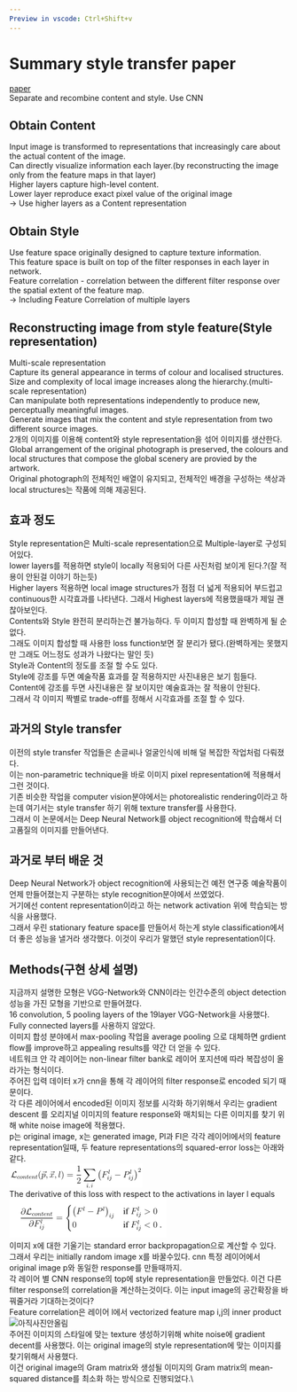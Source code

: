 ```yaml
---
Preview in vscode: Ctrl+Shift+v
---
```

# Summary style transfer paper

[paper](https://arxiv.org/abs/1508.06576)  
Separate and recombine content and style.
Use CNN

## Obtain Content

Input image is transformed to representations that increasingly care about the actual content of the image.  
Can directly visualize information each layer.(by reconstructing the image only from the feature maps in that layer)  
Higher layers capture high-level content.  
Lower layer reproduce exact pixel value of the original image  
 -> Use higher layers as a Content representation  

## Obtain Style

Use feature space originally designed to capture texture information.  
This feature space is built on top of the filter responses in each layer in network.  
Feature correlation - correlation between the different filter response over the spatial extent of the feature map.  
 -> Including Feature Correlation of multiple layers  

## Reconstructing image from style feature(Style representation)

Multi-scale representation  
Capture its general appearance in terms of colour and localised structures.  
Size and complexity of local image increases along the hierarchy.(multi-scale representation)  
Can manipulate both representations independently to produce new, perceptually meaningful images.  
Generate images that mix the content and style representation from two different source images.  
2개의 이미지를 이용해 content와 style representation을 섞어 이미지를 생산한다.  
Global arrangement of the original photograph is preserved, the colours and local structures that compose the global scenery are provied by the artwork.  
Original photograph의 전체적인 배열이 유지되고, 전체적인 배경을 구성하는 색상과 local structures는 작품에 의해 제공된다.  

## 효과 정도

Style representation은 Multi-scale representation으로 Multiple-layer로 구성되어있다.  
lower layers를 적용하면 style이 locally 적용되어 다른 사진처럼 보이게 된다.?(잘 적용이 안된걸 이야기 하는듯)  
Higher layers 적용하면 local image structures가 점점 더 넓게 적용되어 부드럽고 continuous한 시각효과를 나타낸다. 그래서 Highest layers에 적용했을때가 제일 괜찮아보인다.  
Contents와 Style 완전히 분리하는건 불가능하다. 두 이미지 합성할 때 완벽하게 될 순 없다.  
그래도 이미지 합성할 때 사용한 loss function보면 잘 분리가 됐다.(완벽하게는 못했지만 그래도 어느정도 성과가 나왔다는 말인 듯)  
Style과 Content의 정도를 조절 할 수도 있다.  
Style에 강조를 두면 예술작품 효과를 잘 적용하지만 사진내용은 보기 힘들다.  
Content에 강조를 두면 사진내용은 잘 보이지만 예술효과는 잘 적용이 안된다.  
그래서 각 이미지 짝별로 trade-off를 정해서 시각효과를 조절 할 수 있다.

## 과거의 Style transfer

이전의 style transfer 작업들은 손글씨나 얼굴인식에 비해 덜 복잡한 작업처럼 다뤄졌다.  
이는 non-parametric technique을 바로 이미지 pixel representation에 적용해서 그런 것이다.  
기존 비슷한 작업을 computer vision분야에서는 photorealistic rendering이라고 하는데 여기서는 style transfer 하기 위해 texture transfer를 사용한다.  
그래서 이 논문에서는 Deep Neural Network를 object recognition에 학습해서 더 고품질의 이미지를 만들어낸다.  

## 과거로 부터 배운 것

Deep Neural Network가 object recognition에 사용되는건 예전 연구중 예술작품이 언제 만들어졌는지 구분하는 style recognition분야에서 쓰였었다.  
거기에선 content representation이라고 하는 network activation 위에 학습되는 방식을 사용했다.  
그래서 우린 stationary feature space를 만들어서 하는게 style classification에서 더 좋은 성능을 낼거라 생각했다. 이것이 우리가 말했던 style representation이다.  

## Methods(구현 상세 설명)

지금까지 설명한 모형은 VGG-Network와 CNN이라는 인간수준의 object detection성능을 가진 모형을 기반으로 만들어졌다.  
16 convolution, 5 pooling layers of the 19layer VGG-Network을 사용했다.  
Fully connected layers를 사용하지 않았다.  
이미지 합성 분야에서 max-pooling 작업을 average pooling 으로 대체하면 grdient flow를 improve하고 appealing results를 약간 더 얻을 수 있다.  
네트워크 안 각 레이어는 non-linear filter bank로 레이어 포지션에 따라 복잡성이 올라가는 형식이다.  
주어진 입력 데이터 x가 cnn을 통해 각 레이어의 filter response로 encoded 되기 때문이다.  
각 다른 레이어에서 encoded된 이미지 정보를 시각화 하기위해서 우리는 gradient descent 를 오리지널 이미지의 feature response와 매치되는 다른 이미지를 찾기 위해 white noise image에 적용했다.  
p는 original image, x는 generated image, Pl과 Fl은 각각 레이어l에서의 feature representation일때, 두 feature representations의 squared-error loss는 아래와 같다.  
![eq1](img/eq1.PNG)  
The derivative of this loss with respect to the activations in layer l equals  
![eq2](img/eq2.PNG)  
이미지 x에 대한 기울기는 standard error backpropagation으로 계산할 수 있다.  
그래서 우리는 initially random image x를 바꿀수있다. cnn 특정 레이어에서 original image p와 동일한 response를 만들때까지.  
각 레이어 별 CNN response의 top에 style representation을 만들었다. 이건 다른 filter response의 correlation을 계산하는것이다. 이는 input image의 공간확장을 바꿔줄거라 기대하는것이다?  
Feature correlation은 레이어 l에서 vectorized feature map i,j의 inner product  
![아직사진안올림](img/eq3.PNG)\
주어진 이미지의 스타일에 맞는 texture 생성하기위해 white noise에 gradient decent를 사용했다. 이는 original image의 style representation에 맞는 이미지를 찾기위해서 사용했다.\
이건 original image의 Gram matrix와 생성될 이미지의 Gram matrix의 mean-squared distance를 최소화 하는 방식으로 진행되었다.\
